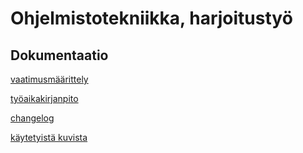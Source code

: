 # Ohjelmistotekniikka, harjoitustyö

## Dokumentaatio
[vaatimusmäärittely](https://github.com/emlyy/ot-harjoitustyo/blob/master/dokumentaatio/vaatimusmaarittely.md)

[työaikakirjanpito](https://github.com/emlyy/ot-harjoitustyo/blob/master/dokumentaatio/tyoaikakirjanpito.md)

[changelog](https://github.com/emlyy/ot-harjoitustyo/blob/master/dokumentaatio/changelog.md)

[käytetyistä kuvista](https://github.com/emlyy/ot-harjoitustyo/blob/master/dokumentaatio/lainatut_kuvat.md)
